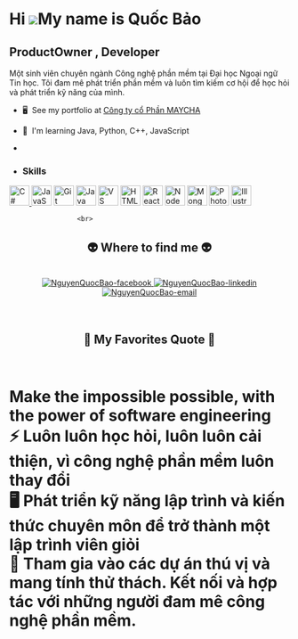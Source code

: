 Hi ![](https://user-images.githubusercontent.com/18350557/176309783-0785949b-9127-417c-8b55-ab5a4333674e.gif)My name is Quốc Bảo
================================================================================================================================

ProductOwner , Developer
------------------------

Một sinh viên chuyên ngành Công nghệ phần mềm tại Đại học Ngoại ngữ Tin học. Tôi đam mê phát triển phần mềm và luôn tìm kiếm cơ hội để học hỏi và phát triển kỹ năng của mình.


*   🖥️  See my portfolio at [Công ty cổ Phần MAYCHA](http://maycha.com.vn/)
*   🧠  I'm learning Java, Python, C++, JavaScript

*  

 
*   ### Skills 
<p align="left">
<a href="https://docs.microsoft.com/en-us/dotnet/csharp/" target="_blank" rel="noreferrer">
  <img src="https://raw.githubusercontent.com/danielcranney/readme-generator/main/public/icons/skills/csharp-colored.svg" width="36" height="36" alt="C#" />
</a><a href="https://developer.mozilla.org/en-US/docs/Web/JavaScript" target="_blank" rel="noreferrer">
  <img src="https://raw.githubusercontent.com/danielcranney/readme-generator/main/public/icons/skills/javascript-colored.svg" width="36" height="36" alt="JavaScript" /></a>
  <a href="https://git-scm.com/" target="_blank" rel="noreferrer"><img src="https://raw.githubusercontent.com/danielcranney/readme-generator/main/public/icons/skills/git-colored.svg" width="36" height="36" alt="Git" /></a>
  <a href="https://www.oracle.com/java/" target="_blank" rel="noreferrer"><img src="https://raw.githubusercontent.com/danielcranney/readme-generator/main/public/icons/skills/java-colored.svg" width="36" height="36" alt="Java" /></a>
  <a href="https://code.visualstudio.com/" target="_blank" rel="noreferrer"><img src="https://raw.githubusercontent.com/danielcranney/readme-generator/main/public/icons/skills/visualstudiocode.svg" width="36" height="36" alt="VS Code" /></a>
  <a href="https://developer.mozilla.org/en-US/docs/Glossary/HTML5" target="_blank" rel="noreferrer"><img src="https://raw.githubusercontent.com/danielcranney/readme-generator/main/public/icons/skills/html5-colored.svg" width="36" height="36" alt="HTML5" /></a>
  <a href="https://reactjs.org/" target="_blank" rel="noreferrer"><img src="https://raw.githubusercontent.com/danielcranney/readme-generator/main/public/icons/skills/react-colored.svg" width="36" height="36" alt="React" /></a>
  <a href="https://nodejs.org/en/" target="_blank" rel="noreferrer"><img src="https://raw.githubusercontent.com/danielcranney/readme-generator/main/public/icons/skills/nodejs-colored.svg" width="36" height="36" alt="NodeJS" /></a>
  <a href="https://www.mongodb.com/" target="_blank" rel="noreferrer"><img src="https://raw.githubusercontent.com/danielcranney/readme-generator/main/public/icons/skills/mongodb-colored.svg" width="36" height="36" alt="MongoDB" /></a>
  <a href="https://www.adobe.com/uk/products/photoshop.html" target="_blank" rel="noreferrer"><img src="https://raw.githubusercontent.com/danielcranney/readme-generator/main/public/icons/skills/photoshop-colored.svg" width="36" height="36" alt="Photoshop" /></a>
  <a href="https://www.adobe.com/uk/products/illustrator.html" target="_blank" rel="noreferrer"><img src="https://raw.githubusercontent.com/danielcranney/readme-generator/main/public/icons/skills/illustrator-colored.svg" width="36" height="36" alt="Illustrator" /></a>
                    </p>

                     <br>
<h2 align="center">👽 Where to find me 👽</h2>
<br>
<!-- https://icons8.com -->
<div align="center">
  
  <a href=https://www.facebook.com/nguyen.quocbao2004/ target="blank">
    <img src="https://img.icons8.com/bubbles/100/000000/facebook-new.png" alt="NguyenQuocBao-facebook" />
  </a>
  
  <a href=https://www.linkedin.com/in/NguyenQuocBaoDevWeb/ target="blank">
    <img src="https://img.icons8.com/bubbles/100/000000/linkedin.png" alt="NguyenQuocBao-linkedin" />
  </a>
 
  <a href="mailto:baoquoc0927@gmail.com" target="top">
    <img src="https://img.icons8.com/bubbles/100/000000/apple-mail.png" alt="NguyenQuocBao-email" />
  </a>
</div>

<br>
      <br>
<h2 align="center">📑 My Favorites Quote 📑</h2>
<br>
<h1> Make the impossible possible, with the power of software engineering 
  <br> 
  ⚡ Luôn luôn học hỏi, luôn luôn cải thiện, vì công nghệ phần mềm luôn thay đổi
  <br>
  🖥️ Phát triển kỹ năng lập trình và kiến thức chuyên môn để trở thành một lập trình viên giỏi 
  <br>
  🧠 Tham gia vào các dự án thú vị và mang tính thử thách. Kết nối và hợp tác với những người đam mê công nghệ phần mềm.
  
</h1>
                         
            
                  
                  
                
